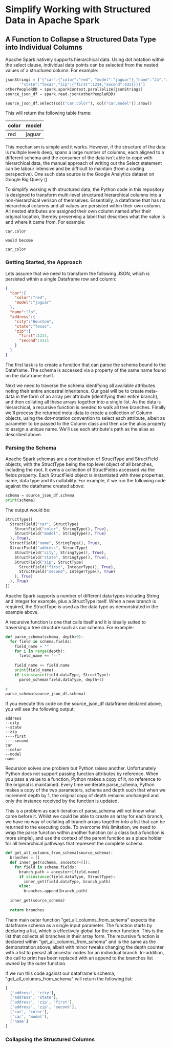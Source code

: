 # Simplify Working with Structured Data in Apache Spark
## A Function to Collapse a Structured Data Type into Individual Columns

Apache Spark natively supports hierarchical data.  Using dot notation within the select clause, individual data points can be selected from the nested values of a structured column.  For example:

```python
jsonStrings = ['{"car":{"color":"red", "model":"jaguar"},"name":"Jo","address":{"city":"Houston",' + \
      '"state":"Texas","zip":{"first":1234,"second":4321}}}']
otherPeopleRDD = spark.sparkContext.parallelize(jsonStrings)
source_json_df = spark.read.json(otherPeopleRDD)

source_json_df.select(col("car.color"), col("car.model")).show()
```

This will return the following table frame:

| color | model |
|-------|----|
| red   | jaguar |

This mechanism is simple and it works.  However, if the structure of the data is multiple levels deep, spans a large number of columns, each aligned to a different schema and the consumer of the data isn't able to cope with hierarchical data, the manual approach of writing out the Select statement can be labour intensive and be difficult to maintain (from a coding perspective).  One such data source is the Google Analytics dataset on Google Big Query ([](https://support.google.com/analytics/answer/3437719?hl=en)).

To simplify working with structured data, the Python code in this repository is designed to transform multi-level structured hierarchical columns into a non-hierarchical verison of themselves.  Essentially, a dataframe that has no hierarchical columns and all values are persisted within their own column.  All nested attributes are assigned their own column named after their original location, thereby preserving a label that describes what the value is and where it came from.  For example:

```text
car.color

would become

car_color
```

### Getting Started, the Approach

Lets assume that we need to transform the following JSON, which is persisted within a single Dataframe row and column:

```json
{
  "car":{
    "color":"red", 
    "model":"jaguar"
  },
  "name":"Jo",
  "address":{
    "city":"Houston",
    "state":"Texas",
    "zip":{
      "first":1234,
      "second":4321
    }
  }
}
```

The first task is to create a function that can parse the schema bound to the Dataframe.  The schema is accessed via a property of the same name found on the dataframe itself.  

Next we need to traverse the schema identifying all available attributes noting their entire ancestral inheritence.  Our goal will be to create meta-data in the form of an array per attribute (identifying their entire branch), and then collating all these arrays together into a single list.  As the data is hierarchical, a recursive function is needed to walk all tree branches.  Finally we'll process the returned meta-data to create a collection of Column objects, using the dot-notation convention to select each attribute, albeit as parameter to be passed to the Column class and then use the alias property to assign a unique name.  We'll use each attribute's path as the alias as described above.

### Parsing the Schema

Apache Spark schemas are a combination of StructType and StructField objects, with the StructType being the top level object of all branches, including the root.  It owns a collection of StructFields accessed via the fields property.  Each StructField object is instantiated with three properties, name, data type and its nullability.  For example, if we run the following code against the dataframe created above:

```python
schema = source_json_df.schema
print(schema)
```

The output would be:

```python
StructType([
  StructField("car", StructType(
    StructField("color", StringType(), True),
    StructField("model", StringType(), True)
  ), True),
  StructField("name", StringType(), True),
  StructField("address", StructType(
    StructField("city", StringType(), True),
    StructField("state", StringType(), True),
    StructField("zip", StructType(
      StructField("first", IntegerType(), True),
      StructField("second", IntegerType(), True)
    ), True)
  ), True)
])
```

Apache Spark supports a number of different data types including String and Integer for example, plus a StructType itself.  When a new branch is required, the StructType is used as the data type as demonstrated in the example above.

A recursive function is one that calls itself and it is ideally suited to traversing a tree structure such as our schema.  For example:

```python
def parse_schema(schema, depth=0):
  for field in schema.fields:
    field_name = ""
    for i in range(depth):
      field_name += "--"
      
    field_name += field.name
    print(field_name)
    if isinstance(field.dataType, StructType):    
      parse_schema(field.dataType, depth+1)   
      
#
parse_schema(source_json_df.schema)
```

If you execute this code on the source_json_df dataframe declared above, you will see the following output:

```text
address
--city
--state
--zip
----first
----second
car
--color
--model
name
```

Recursion solves one problem but Python raises another.  Unfortunately Python does not support passing function attributes by reference.  When you pass a value to a function, Python makes a copy of it, no reference to the original is maintained.  Every time we iterate parse_schema, Python makes a copy of the two parameters, schema and depth such that when we increment depth by 1, the original copy of depth remains unchanged and only the instance received by the function is updated.

This is a problem as each iteration of parse_schema will not know what came before it.  Whilst we could be able to create an array for each branch, we have no way of collating all branch arrays together into a list that can be returned to the executing code.  To overcome this limitation, we need to wrap the parse function within another function (or a class but a function is more simple), and use the context of the parent function as a place holder for all hierarchical pathways that represent the complete schema.

```python
def get_all_columns_from_schema(source_schema):
  branches = []
  def inner_get(schema, ancestor=[]):
    for field in schema.fields:
      branch_path = ancestor+[field.name]     
      if isinstance(field.dataType, StructType):    
        inner_get(field.dataType, branch_path) 
      else:
        branches.append(branch_path)
        
  inner_get(source_schema)
        
  return branches
```

Them main outer function "get_all_columns_from_schema" expects the dataframe schema as a single input parameter.  The function starts by declaring a list, which is effectively global for the inner function.  This is the list that collects all branches in their array form.  The recursive function is declared within "get_all_columns_from_schema" and is the same as the demonstration above, albeit with minor tweaks changing the depth counter with a list to persist all ancestor nodes for an individual branch.  In-addition, the call to print has been replaced with an append to the branches list owned by the outer function.

If we run this code against our dataframe's schema, "get_all_columns_from_schema" will return the following list:

```python
[
  ['address', 'city'], 
  ['address', 'state'], 
  ['address', 'zip', 'first'], 
  ['address', 'zip', 'second'], 
  ['car', 'color'], 
  ['car', 'model'], 
  ['name']
]
```

### Collapsing the Structured Columns
